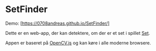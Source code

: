 # SetFinder

Demo: [https://0708andreas.github.io/SetFinder/]

Dette er en web-app, der kan detektere, om der er et set i spillet [Set](https://www.setgame.com/sites/default/files/instructions/SET%20INSTRUCTIONS%20-%20DANISH.pdf).

Appen er baseret på [OpenCV.js](https://docs.opencv.org/4.x/d5/d10/tutorial_js_root.html)
og kan køre i alle moderne browsere. 
